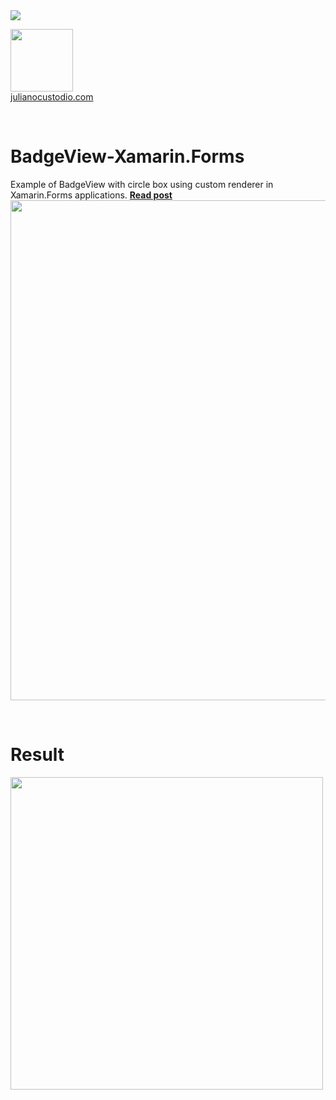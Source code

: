 <image src="https://camo.githubusercontent.com/f13bbe855abf1e435732ed337f17d7d9e09657ad/68747470733a2f2f63686f6866692e76697375616c73747564696f2e636f6d2f5f617069732f7075626c69632f6275696c642f646566696e6974696f6e732f62396130313732632d303932362d343262382d616632662d3234393533393737336261352f31332f6261646765"/>



  <a href="http://julianocustodio.com" target="_blank"><image width="100px" src="https://julianocustodiosite.files.wordpress.com/2017/02/cropped-logojuliano.png?w=300&h=300&crop=1"/></a>
 <br/><a href="http://julianocustodio.com">julianocustodio.com</a>

 
<br/>


# BadgeView-Xamarin.Forms
Example of BadgeView with circle box using custom renderer in Xamarin.Forms applications.
<a href="http://julianocustodio.com/badgeview" target="_blank"><b> Read post</b></a></br> 
<a href="http://julianocustodio.com/badgeview">
<image width="800px" src="https://julianocustodiosite.files.wordpress.com/2017/11/wallbadge.png?w=1462"/></a>

<br/>


# Result
<p>
  <image height="500px"src="https://julianocustodiosite.files.wordpress.com/2017/11/ezgif-com-gif-maker1.gif?w=400&h=633?w=417&h=683"/><br>  
</p>
